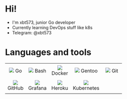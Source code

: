 # Hi!

- I'm xbt573, junior Go developer
- Currently learning DevOps stuff like k8s
- Telegram: @xbt573

# Languages and tools

<table>
    <tbody>
        <tr>
            <td width="50" height="50" align="center">
                <a>
                    <img src="https://cdn.jsdelivr.net/gh/devicons/devicon/icons/go/go-original-wordmark.svg">
                    Go
                </a>
            </td>
            <td width="50" height="50" align="center">
                <a>
                    <img src="https://cdn.jsdelivr.net/gh/devicons/devicon/icons/bash/bash-original.svg">
                    Bash
                </a>
            </td>
            <td width="50" height="50" align="center">
                <a>
                    <img src="https://cdn.jsdelivr.net/gh/devicons/devicon/icons/docker/docker-original.svg">
                    Docker
                </a>
            </td>
            <td width="50" height="50" align="center">
                <a>
                    <img src="https://cdn.jsdelivr.net/gh/devicons/devicon/icons/gentoo/gentoo-plain.svg">
                    Gentoo
                </a>
            </td>
            <td width="50" height="50" align="center">
                <a>
                    <img src="https://cdn.jsdelivr.net/gh/devicons/devicon/icons/git/git-original.svg">
                    Git
                </a>
            </td>
        </tr>
        <tr>
            <td width="50" height="50" align="center">
                <a>
                    <img src="https://cdn.jsdelivr.net/gh/devicons/devicon/icons/github/github-original.svg">
                    GitHub
                </a>
            </td>
            <td width="50" height="50" align="center">
                <a>
                    <img src="https://cdn.jsdelivr.net/gh/devicons/devicon/icons/grafana/grafana-original.svg">
                    Grafana
                </a>
            </td>
            <td width="50" height="50" align="center">
                <a>
                    <img src="https://cdn.jsdelivr.net/gh/devicons/devicon/icons/heroku/heroku-original.svg">
                    Heroku
                </a>
            </td>
            <td width="50" height="50" align="center">
                <a>
                    <img src="https://cdn.jsdelivr.net/gh/devicons/devicon/icons/kubernetes/kubernetes-plain.svg">
                    Kubernetes
                </a>
            </td>
        </tr>
    </tbody>
</table>

